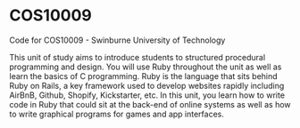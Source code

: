 # COS10009
Code for COS10009 - Swinburne University of Technology

This unit of study aims to introduce students to structured procedural programming and design. You will use Ruby throughout the unit as well as learn the basics of C programming. Ruby is the language that sits behind Ruby on Rails, a key framework used to develop websites rapidly including AirBnB, Github, Shopify, Kickstarter, etc. In this unit, you learn how to write code in Ruby that could sit at the back-end of online systems as well as how to write graphical programs for games and app interfaces.